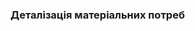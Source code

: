### Деталізація матеріальних потреб

[](./https://github.com/oleksandrblazhko/ai202-bodnar/tree/ai-202-bodnar-with-laboratory-work-1/1.1.2-MaterialNeedsDetails/mind-map.jpg)
